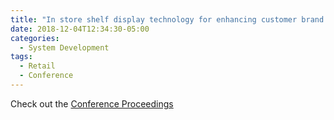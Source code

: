 ```yaml
---
title: "In store shelf display technology for enhancing customer brand recognition"
date: 2018-12-04T12:34:30-05:00
categories:
  - System Development
tags:
  - Retail
  - Conference
---
```



Check out the [Conference Proceedings][URL] 

[URL]:  https://doi.org/10.1145/3292147.3292186